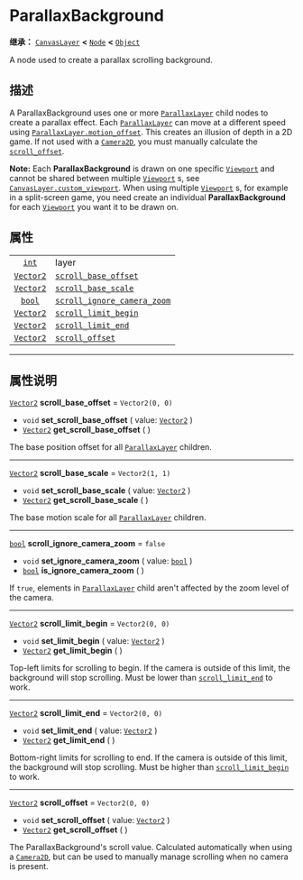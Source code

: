 <!-- ⚠ 请勿编辑本文件 ⚠ -->
<!-- 本文档使用脚本从 WeDot 引擎源码仓库生成。 -->
<!-- 生成脚本：https://github.com/WeDot-Engine/WeDot/tree/4.3/doc/tools/make_md.py； -->
<!-- 原文件：https://github.com/WeDot-Engine/WeDot/tree/4.3/doc/classes/ParallaxBackground.xml。 -->

<div id="_class_parallaxbackground"></div>

# ParallaxBackground

**继承：** [`CanvasLayer`](class_canvaslayer.md) **<** [`Node`](class_node.md) **<** [`Object`](class_object.md)

A node used to create a parallax scrolling background.

## 描述

A ParallaxBackground uses one or more [`ParallaxLayer`](class_parallaxlayer.md) child nodes to create a parallax effect. Each [`ParallaxLayer`](class_parallaxlayer.md) can move at a different speed using [`ParallaxLayer.motion_offset`](#class_parallaxlayer_property_motion_offset). This creates an illusion of depth in a 2D game. If not used with a [`Camera2D`](class_camera2d.md), you must manually calculate the [`scroll_offset`](#class_parallaxbackground_property_scroll_offset).

 **Note:** Each **ParallaxBackground** is drawn on one specific [`Viewport`](class_viewport.md) and cannot be shared between multiple [`Viewport`](class_viewport.md) s, see [`CanvasLayer.custom_viewport`](#class_canvaslayer_property_custom_viewport). When using multiple [`Viewport`](class_viewport.md) s, for example in a split-screen game, you need create an individual **ParallaxBackground** for each [`Viewport`](class_viewport.md) you want it to be drawn on.

## 属性

|||
|:-:|:--|
| [`int`](class_int.md)         | layer                                                                                       | ``-100`` (overrides [`CanvasLayer`](#class_canvaslayer_property_layer)) |
| [`Vector2`](class_vector2.md) | [`scroll_base_offset`](#class_parallaxbackground_property_scroll_base_offset)               | ``Vector2(0, 0)``                                                       |
| [`Vector2`](class_vector2.md) | [`scroll_base_scale`](#class_parallaxbackground_property_scroll_base_scale)                 | ``Vector2(1, 1)``                                                       |
| [`bool`](class_bool.md)       | [`scroll_ignore_camera_zoom`](#class_parallaxbackground_property_scroll_ignore_camera_zoom) | ``false``                                                               |
| [`Vector2`](class_vector2.md) | [`scroll_limit_begin`](#class_parallaxbackground_property_scroll_limit_begin)               | ``Vector2(0, 0)``                                                       |
| [`Vector2`](class_vector2.md) | [`scroll_limit_end`](#class_parallaxbackground_property_scroll_limit_end)                   | ``Vector2(0, 0)``                                                       |
| [`Vector2`](class_vector2.md) | [`scroll_offset`](#class_parallaxbackground_property_scroll_offset)                         | ``Vector2(0, 0)``                                                       |

<!-- rst-class:: classref-section-separator -->

---

## 属性说明

<div id="_class_parallaxbackground_property_scroll_base_offset"></div>

[`Vector2`](class_vector2.md) **scroll_base_offset** = ``Vector2(0, 0)`` <div id="class_parallaxbackground_property_scroll_base_offset"></div>

- `void` **set_scroll_base_offset** ( value: [`Vector2`](class_vector2.md) )
- [`Vector2`](class_vector2.md) **get_scroll_base_offset** ( )

The base position offset for all [`ParallaxLayer`](class_parallaxlayer.md) children.

<!-- rst-class:: classref-item-separator -->

---

<div id="_class_parallaxbackground_property_scroll_base_scale"></div>

[`Vector2`](class_vector2.md) **scroll_base_scale** = ``Vector2(1, 1)`` <div id="class_parallaxbackground_property_scroll_base_scale"></div>

- `void` **set_scroll_base_scale** ( value: [`Vector2`](class_vector2.md) )
- [`Vector2`](class_vector2.md) **get_scroll_base_scale** ( )

The base motion scale for all [`ParallaxLayer`](class_parallaxlayer.md) children.

<!-- rst-class:: classref-item-separator -->

---

<div id="_class_parallaxbackground_property_scroll_ignore_camera_zoom"></div>

[`bool`](class_bool.md) **scroll_ignore_camera_zoom** = ``false`` <div id="class_parallaxbackground_property_scroll_ignore_camera_zoom"></div>

- `void` **set_ignore_camera_zoom** ( value: [`bool`](class_bool.md) )
- [`bool`](class_bool.md) **is_ignore_camera_zoom** ( )

If `true`, elements in [`ParallaxLayer`](class_parallaxlayer.md) child aren't affected by the zoom level of the camera.

<!-- rst-class:: classref-item-separator -->

---

<div id="_class_parallaxbackground_property_scroll_limit_begin"></div>

[`Vector2`](class_vector2.md) **scroll_limit_begin** = ``Vector2(0, 0)`` <div id="class_parallaxbackground_property_scroll_limit_begin"></div>

- `void` **set_limit_begin** ( value: [`Vector2`](class_vector2.md) )
- [`Vector2`](class_vector2.md) **get_limit_begin** ( )

Top-left limits for scrolling to begin. If the camera is outside of this limit, the background will stop scrolling. Must be lower than [`scroll_limit_end`](#class_parallaxbackground_property_scroll_limit_end) to work.

<!-- rst-class:: classref-item-separator -->

---

<div id="_class_parallaxbackground_property_scroll_limit_end"></div>

[`Vector2`](class_vector2.md) **scroll_limit_end** = ``Vector2(0, 0)`` <div id="class_parallaxbackground_property_scroll_limit_end"></div>

- `void` **set_limit_end** ( value: [`Vector2`](class_vector2.md) )
- [`Vector2`](class_vector2.md) **get_limit_end** ( )

Bottom-right limits for scrolling to end. If the camera is outside of this limit, the background will stop scrolling. Must be higher than [`scroll_limit_begin`](#class_parallaxbackground_property_scroll_limit_begin) to work.

<!-- rst-class:: classref-item-separator -->

---

<div id="_class_parallaxbackground_property_scroll_offset"></div>

[`Vector2`](class_vector2.md) **scroll_offset** = ``Vector2(0, 0)`` <div id="class_parallaxbackground_property_scroll_offset"></div>

- `void` **set_scroll_offset** ( value: [`Vector2`](class_vector2.md) )
- [`Vector2`](class_vector2.md) **get_scroll_offset** ( )

The ParallaxBackground's scroll value. Calculated automatically when using a [`Camera2D`](class_camera2d.md), but can be used to manually manage scrolling when no camera is present.

[^virtual]: 本方法通常需要用户覆盖才能生效。
[^const]: 本方法无副作用，不会修改该实例的任何成员变量。
[^vararg]: 本方法除了能接受在此处描述的参数外，还能够继续接受任意数量的参数。
[^constructor]: 本方法用于构造某个类型。
[^static]: 调用本方法无需实例，可直接使用类名进行调用。
[^operator]: 本方法描述的是使用本类型作为左操作数的有效运算符。
[^bitfield]: 这个值是由下列位标志构成位掩码的整数。
[^void]: 无返回值。
